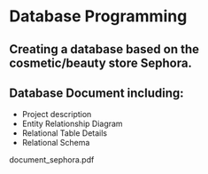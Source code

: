 # Database Programming

## Creating a database based on the cosmetic/beauty store Sephora.
## Database Document including:
- Project description
- Entity Relationship Diagram
- Relational Table Details
- Relational Schema

document_sephora.pdf

